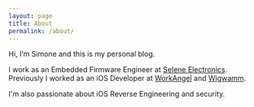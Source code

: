```yaml
---
layout: page
title: About
permalink: /about/
---
```


Hi, I’m Simone and this is my personal blog.

I work as an Embedded Firmware Engineer at [Selene Electronics](http://www.selene-electronics.it/?lang=en). <br>
Previously I worked as an iOS Developer at [WorkAngel](https://www.lifeworks.com/us) and [Wigwamm](http://www.wigwamm.com).

I'm also passionate about iOS Reverse Engineering and security.
